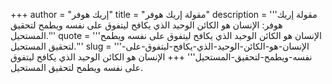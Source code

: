+++
author = "إريك هوفر"
title = "مقولة إريك هوفر"
description = '''مقولة إريك هوفر: الإنسان هو الكائن الوحيد الذي يكافح ليتفوق على نفسه ويطمح لتحقيق المستحيل.'''
quote = '''الإنسان هو الكائن الوحيد الذي يكافح ليتفوق على نفسه ويطمح لتحقيق المستحيل.'''
slug = '''الإنسان-هو-الكائن-الوحيد-الذي-يكافح-ليتفوق-على-نفسه-ويطمح-لتحقيق-المستحيل'''
+++
الإنسان هو الكائن الوحيد الذي يكافح ليتفوق على نفسه ويطمح لتحقيق المستحيل.
